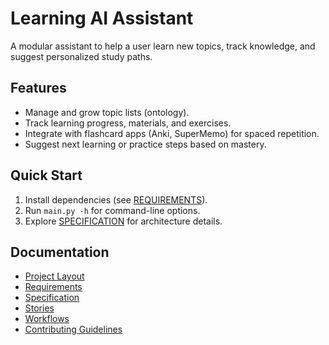# Learning AI Assistant

A modular assistant to help a user learn new topics, track knowledge, and suggest personalized study paths.

## Features
* Manage and grow topic lists (ontology).
* Track learning progress, materials, and exercises.
* Integrate with flashcard apps (Anki, SuperMemo) for spaced repetition.
* Suggest next learning or practice steps based on mastery.

## Quick Start
1. Install dependencies (see [REQUIREMENTS](./specs/REQUIREMENTS.md)).
2. Run `main.py -h` for command-line options.
3. Explore [SPECIFICATION](./specs/SPECIFICATION.md) for architecture details.

## Documentation
* [Project Layout](./specs/LAYOUT.md)
* [Requirements](./specs/REQUIREMENTS.md)
* [Specification](./specs/SPECIFICATION.md)
* [Stories](./specs/STORIES.md)
* [Workflows](./specs/WORKFLOWS.md)
* [Contributing Guidelines](./CONTRIBUTING.md)

